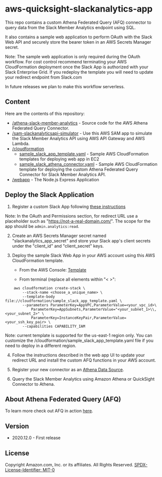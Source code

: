 # aws-quicksight-slackanalytics-app

This repo contains a custom Athena Federated Query (AFQ) connector to query data from the Slack Member Analytics endpoint using SQL. 

It also contains a sample web application to perform OAuth with the Slack Web API and securely store the bearer token in 
an AWS Secrets Manager secret. 

Note: The sample web application is only required during the OAuth workflow. For cost control recommend terminating your AWS CloudFormation 
deployment once the Slack App is authorized with your Slack Enterprise Grid.  If you redeploy the template you will need to update your redirect endpoint from Slack.com

In future releases we plan to make this workflow serverless. 

## Content
Here are the contents of this repository:

- [/athena-slack-member-analytics](athena-slack-member-analytics/) - Source code for the AWS Athena Federated Query Connector.
- [/sam-slackanalyticsapi-simulator](sam-slackanalyticsapi-simulator/) - Use this AWS SAM app to simulate the Slack Member Analytics API using AWS API Gateway and AWS Lambda.
- [/cloudformation](cloudformation)
    - [sample_slack_app_template.yaml](cloudformation/sample_slack_app_template.yaml) - Sample AWS CloudFormation templates for deploying web app in EC2 
    - [sample_slack_athena_connector.yaml](cloudformation/sample_slack_athena_connector.yaml) - Sample AWS CloudFormation template for deploying the custom Athena Federated Query Connector for Slack Member Analytics API.
- [/webapp](webapp/) - The Node.js Express Application

## Deploy the Slack Application

1. Register a custom Slack App following [these instructions](https://api.slack.com/scopes/admin.analytics:read)

Note: In the OAuth and Permissions section, for redirect URL use a placeholder such as "https://not-a-real-domain.com/". 
The scope for the app should be `admin.analytics:read`.

2. Create an AWS Secrets Manager secret named "slackanalytics_app_secret" and store your Slack app's client secrets under the  "client_id" and "client_secret" keys. 

3. Deploy the sample Slack Web App in your AWS account using this AWS CloudFormation template.  

    - From the AWS Console:  [Template](https://us-east-1.console.aws.amazon.com/cloudformation/home?region=us-east-1#/stacks/create/review?&templateURL=https://s3.us-east-1.amazonaws.com/quicksight.slackanalytics.afqconnector/sample_slack_app_template.yaml&stackName=qs-slackanalytics-web-app)
    
    - From terminal (replace all elements within "< >":

```
    aws cloudformation create-stack \
        --stack-name <choose_a_unique_name> \
        --template-body file://cloudformation/sample_slack_app_template.yaml \
        --parameters ParameterKey=AppVPC,ParameterValue=<your_vpc_id>\
            ParameterKey=AppSubnets,ParameterValue="<your_subnet_1>\\,<your_subnet_2>" \
            ParameterKey=InstanceKeyPair,ParameterValue=<your_ssh_key_pair> \
        --capabilities CAPABILITY_IAM
```

Note: current template is supported for the us-east-1 region only. You can customize the /cloudformation/sample_slack_app_template.yaml file if you need to deploy in a different region. 
        
4. Follow the instructions described in the web app UI to update your redirect URL and install the custom AFQ functions in your AWS account. 

5. Register your new connector as an [Athena Data Source](https://docs.aws.amazon.com/athena/latest/ug/connect-to-a-data-source-lambda.html).

6. Query the Slack Member Analytics using Amazon Athena or QuickSight Connector to Athena. 

## About Athena Federated Query (AFQ)

To learn more check out AFQ in action [here](https://athena-in-action.workshop.aws/60-connector/601-connector-code.html).

## Version
- 2020.12.0 - First release

## License

Copyright Amazon.com, Inc. or its affiliates. All Rights Reserved.
[SPDX-License-Identifier: MIT-0](LICENSE)